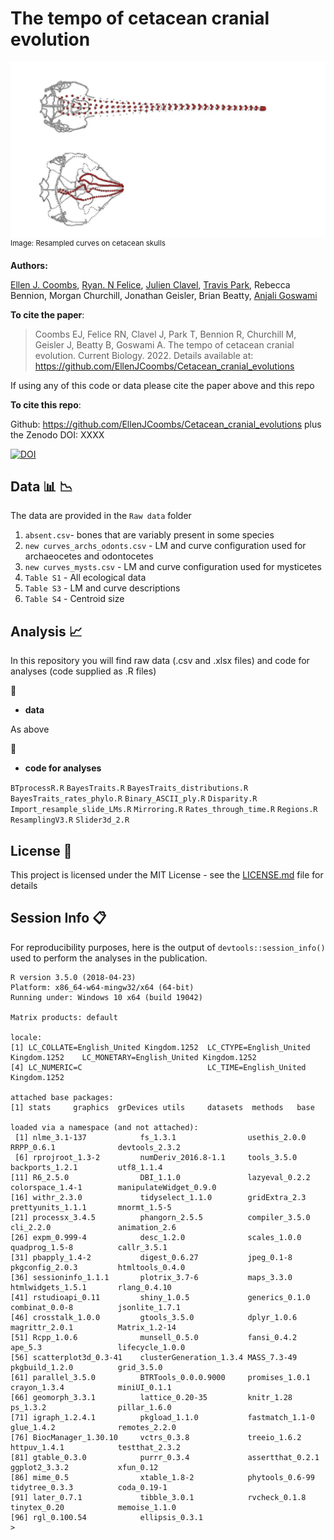 
# The tempo of cetacean cranial evolution



![Resampledcurves](Resampledcurves.JPG)
<sup>Image: Resampled curves on cetacean skulls </sup>


__Authors:__

[Ellen J. Coombs](mailto:ellen.coombs.14@ucl.ac.uk), 
[Ryan. N Felice](https://github.com/rnfelice), 
[Julien Clavel](https://github.com/JClavel), 
[Travis Park](https://github.com/travispark), 
Rebecca Bennion, Morgan Churchill, 
Jonathan Geisler, 
Brian Beatty, 
[Anjali Goswami](https://github.com/anjgoswami)


__To cite the paper__: 

>Coombs EJ, Felice RN, Clavel J, Park T, Bennion R, Churchill M, Geisler J, Beatty B, Goswami A. The tempo of cetacean cranial evolution. Current Biology. 2022.
Details available at: https://github.com/EllenJCoombs/Cetacean_cranial_evolutions

If using any of this code or data please cite the paper above and this repo

__To cite this repo__: 

Github: https://github.com/EllenJCoombs/Cetacean_cranial_evolutions plus the Zenodo DOI: XXXX

[![DOI](https://zenodo.org/badge/DOI/10.5281/zenodo.3893943.svg)](https://doi.org/10.5281/zenodo.3893943)


## Data :bar_chart: :chart_with_downwards_trend: 

The data are provided in the `Raw data` folder
1. `absent.csv`- bones that are variably present in some species 
2. `new curves_archs_odonts.csv` - LM and curve configuration used for archaeocetes and odontocetes 
3. `new curves_mysts.csv` - LM and curve configuration used for mysticetes 
4. `Table S1` - All ecological data 
5. `Table S3` - LM and curve descriptions 
6. `Table S4` - Centroid size


## Analysis :chart_with_upwards_trend:
In this repository you will find raw data (.csv and .xlsx files) and code for analyses (code supplied as .R files)

 :file_folder:
* **data**

As above 

 :file_folder:
* **code for analyses**

`BTprocessR.R`
`BayesTraits.R`
`BayesTraits_distributions.R`
`BayesTraits_rates_phylo.R`
`Binary_ASCII_ply.R`
`Disparity.R`
`Import_resample_slide_LMs.R`
`Mirroring.R`
`Rates_through_time.R`
`Regions.R`
`ResamplingV3.R`
`Slider3d_2.R`

## License :page_with_curl:
This project is licensed under the MIT License - see the [LICENSE.md](https://github.com/EllenJCoombs/Cetacean_cranial_evolution/blob/main/LICENSE) file for details

## Session Info :clipboard:
For reproducibility purposes, here is the output of `devtools::session_info()` used to perform the analyses in the publication. 

```{r}
R version 3.5.0 (2018-04-23)
Platform: x86_64-w64-mingw32/x64 (64-bit)
Running under: Windows 10 x64 (build 19042)

Matrix products: default

locale:
[1] LC_COLLATE=English_United Kingdom.1252  LC_CTYPE=English_United Kingdom.1252    LC_MONETARY=English_United Kingdom.1252
[4] LC_NUMERIC=C                            LC_TIME=English_United Kingdom.1252    

attached base packages:
[1] stats     graphics  grDevices utils     datasets  methods   base     

loaded via a namespace (and not attached):
 [1] nlme_3.1-137            fs_1.3.1                usethis_2.0.0           RRPP_0.6.1              devtools_2.3.2         
 [6] rprojroot_1.3-2         numDeriv_2016.8-1.1     tools_3.5.0             backports_1.2.1         utf8_1.1.4             
[11] R6_2.5.0                DBI_1.1.0               lazyeval_0.2.2          colorspace_1.4-1        manipulateWidget_0.9.0 
[16] withr_2.3.0             tidyselect_1.1.0        gridExtra_2.3           prettyunits_1.1.1       mnormt_1.5-5           
[21] processx_3.4.5          phangorn_2.5.5          compiler_3.5.0          cli_2.2.0               animation_2.6          
[26] expm_0.999-4            desc_1.2.0              scales_1.0.0            quadprog_1.5-8          callr_3.5.1            
[31] pbapply_1.4-2           digest_0.6.27           jpeg_0.1-8              pkgconfig_2.0.3         htmltools_0.4.0        
[36] sessioninfo_1.1.1       plotrix_3.7-6           maps_3.3.0              htmlwidgets_1.5.1       rlang_0.4.10           
[41] rstudioapi_0.11         shiny_1.0.5             generics_0.1.0          combinat_0.0-8          jsonlite_1.7.1         
[46] crosstalk_1.0.0         gtools_3.5.0            dplyr_1.0.6             magrittr_2.0.1          Matrix_1.2-14          
[51] Rcpp_1.0.6              munsell_0.5.0           fansi_0.4.2             ape_5.3                 lifecycle_1.0.0        
[56] scatterplot3d_0.3-41    clusterGeneration_1.3.4 MASS_7.3-49             pkgbuild_1.2.0          grid_3.5.0             
[61] parallel_3.5.0          BTRTools_0.0.0.9000     promises_1.0.1          crayon_1.3.4            miniUI_0.1.1           
[66] geomorph_3.3.1          lattice_0.20-35         knitr_1.28              ps_1.3.2                pillar_1.6.0           
[71] igraph_1.2.4.1          pkgload_1.1.0           fastmatch_1.1-0         glue_1.4.2              remotes_2.2.0          
[76] BiocManager_1.30.10     vctrs_0.3.8             treeio_1.6.2            httpuv_1.4.1            testthat_2.3.2         
[81] gtable_0.3.0            purrr_0.3.4             assertthat_0.2.1        ggplot2_3.3.2           xfun_0.12              
[86] mime_0.5                xtable_1.8-2            phytools_0.6-99         tidytree_0.3.3          coda_0.19-1            
[91] later_0.7.1             tibble_3.0.1            rvcheck_0.1.8           tinytex_0.20            memoise_1.1.0          
[96] rgl_0.100.54            ellipsis_0.3.1         
> 
```
